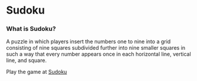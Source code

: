 # Sudoku
### What is Sudoku?
A puzzle in which players insert the numbers one to nine into a grid consisting of nine squares subdivided further into nine smaller squares in such a way that every number appears once in each horizontal line, vertical line, and square.

Play the game at [Sudoku](https://adarsh-anand.github.io/Sudoku/)
